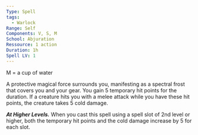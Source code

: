 ```yaml
---
Type: Spell
tags:
  - Warlock
Range: Self
Components: V, S, M
School: Abjuration
Ressource: 1 action
Duration: 1h
Spell LV: 1
---
```

M = a cup of water

A protective magical force surrounds you, manifesting as a spectral frost that covers you and your gear. You gain 5 temporary hit points for the duration. If a creature hits you with a melee attack while you have these hit points, the creature takes 5 cold damage.

**_At Higher Levels._** When you cast this spell using a spell slot of 2nd level or higher, both the temporary hit points and the cold damage increase by 5 for each slot.